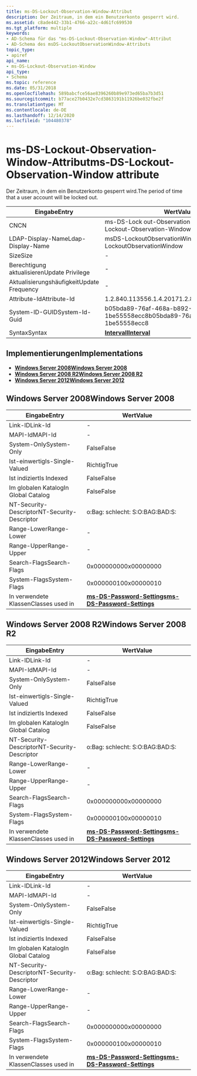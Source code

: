 ```yaml
---
title: ms-DS-Lockout-Observation-Window-Attribut
description: Der Zeitraum, in dem ein Benutzerkonto gesperrt wird.
ms.assetid: c8ade442-33b1-4766-a22c-4d61fc699530
ms.tgt_platform: multiple
keywords:
- AD-Schema für das "ms-DS-Lockout-Observation-Window"-Attribut
- AD-Schema des msDS-LockoutObservationWindow-Attributs
topic_type:
- apiref
api_name:
- ms-DS-Lockout-Observation-Window
api_type:
- Schema
ms.topic: reference
ms.date: 05/31/2018
ms.openlocfilehash: 589babcfce56ae8396260b89e973ed65ba7b3d51
ms.sourcegitcommit: b77ace27b0432e7cd3863191b11926be032fbe2f
ms.translationtype: MT
ms.contentlocale: de-DE
ms.lasthandoff: 12/14/2020
ms.locfileid: "104480378"
---
```

# <a name="ms-ds-lockout-observation-window-attribute"></a><span data-ttu-id="be1f3-105">ms-DS-Lockout-Observation-Window-Attribut</span><span class="sxs-lookup"><span data-stu-id="be1f3-105">ms-DS-Lockout-Observation-Window attribute</span></span>

<span data-ttu-id="be1f3-106">Der Zeitraum, in dem ein Benutzerkonto gesperrt wird.</span><span class="sxs-lookup"><span data-stu-id="be1f3-106">The period of time that a user account will be locked out.</span></span>



| <span data-ttu-id="be1f3-107">Eingabe</span><span class="sxs-lookup"><span data-stu-id="be1f3-107">Entry</span></span> | <span data-ttu-id="be1f3-108">Wert</span><span class="sxs-lookup"><span data-stu-id="be1f3-108">Value</span></span> |
|-------------------|--------------------------------------|
| <span data-ttu-id="be1f3-109">CN</span><span class="sxs-lookup"><span data-stu-id="be1f3-109">CN</span></span>                | <span data-ttu-id="be1f3-110">ms-DS-Lock out-Observation-Window</span><span class="sxs-lookup"><span data-stu-id="be1f3-110">ms-DS-Lockout-Observation-Window</span></span>     |
| <span data-ttu-id="be1f3-111">LDAP-Display-Name</span><span class="sxs-lookup"><span data-stu-id="be1f3-111">Ldap-Display-Name</span></span> | <span data-ttu-id="be1f3-112">msDS-LockoutObservationWindow</span><span class="sxs-lookup"><span data-stu-id="be1f3-112">msDS-LockoutObservationWindow</span></span>        |
| <span data-ttu-id="be1f3-113">Size</span><span class="sxs-lookup"><span data-stu-id="be1f3-113">Size</span></span>              | \-                                   |
| <span data-ttu-id="be1f3-114">Berechtigung aktualisieren</span><span class="sxs-lookup"><span data-stu-id="be1f3-114">Update Privilege</span></span>  | \-                                   |
| <span data-ttu-id="be1f3-115">Aktualisierungshäufigkeit</span><span class="sxs-lookup"><span data-stu-id="be1f3-115">Update Frequency</span></span>  | \-                                   |
| <span data-ttu-id="be1f3-116">Attribute-Id</span><span class="sxs-lookup"><span data-stu-id="be1f3-116">Attribute-Id</span></span>      | <span data-ttu-id="be1f3-117">1.2.840.113556.1.4.2017</span><span class="sxs-lookup"><span data-stu-id="be1f3-117">1.2.840.113556.1.4.2017</span></span>              |
| <span data-ttu-id="be1f3-118">System-ID-GUID</span><span class="sxs-lookup"><span data-stu-id="be1f3-118">System-Id-Guid</span></span>    | <span data-ttu-id="be1f3-119">b05bda89-76af-468a-b892-1be55558ecc8</span><span class="sxs-lookup"><span data-stu-id="be1f3-119">b05bda89-76af-468a-b892-1be55558ecc8</span></span> |
| <span data-ttu-id="be1f3-120">Syntax</span><span class="sxs-lookup"><span data-stu-id="be1f3-120">Syntax</span></span>            | [<span data-ttu-id="be1f3-121">**Intervall**</span><span class="sxs-lookup"><span data-stu-id="be1f3-121">**Interval**</span></span>](s-interval.md)       |



## <a name="implementations"></a><span data-ttu-id="be1f3-122">Implementierungen</span><span class="sxs-lookup"><span data-stu-id="be1f3-122">Implementations</span></span>

-   [<span data-ttu-id="be1f3-123">**Windows Server 2008**</span><span class="sxs-lookup"><span data-stu-id="be1f3-123">**Windows Server 2008**</span></span>](#windows-server-2008)
-   [<span data-ttu-id="be1f3-124">**Windows Server 2008 R2**</span><span class="sxs-lookup"><span data-stu-id="be1f3-124">**Windows Server 2008 R2**</span></span>](#windows-server-2008-r2)
-   [<span data-ttu-id="be1f3-125">**Windows Server 2012**</span><span class="sxs-lookup"><span data-stu-id="be1f3-125">**Windows Server 2012**</span></span>](#windows-server-2012)

## <a name="windows-server-2008"></a><span data-ttu-id="be1f3-126">Windows Server 2008</span><span class="sxs-lookup"><span data-stu-id="be1f3-126">Windows Server 2008</span></span>



| <span data-ttu-id="be1f3-127">Eingabe</span><span class="sxs-lookup"><span data-stu-id="be1f3-127">Entry</span></span> | <span data-ttu-id="be1f3-128">Wert</span><span class="sxs-lookup"><span data-stu-id="be1f3-128">Value</span></span> |
|------------------------|-----------------------------------------------------------------------|
| <span data-ttu-id="be1f3-129">Link-ID</span><span class="sxs-lookup"><span data-stu-id="be1f3-129">Link-Id</span></span>                | \-                                                                    |
| <span data-ttu-id="be1f3-130">MAPI-Id</span><span class="sxs-lookup"><span data-stu-id="be1f3-130">MAPI-Id</span></span>                | \-                                                                    |
| <span data-ttu-id="be1f3-131">System-Only</span><span class="sxs-lookup"><span data-stu-id="be1f3-131">System-Only</span></span>            | <span data-ttu-id="be1f3-132">False</span><span class="sxs-lookup"><span data-stu-id="be1f3-132">False</span></span>                                                                 |
| <span data-ttu-id="be1f3-133">Ist-einwertig</span><span class="sxs-lookup"><span data-stu-id="be1f3-133">Is-Single-Valued</span></span>       | <span data-ttu-id="be1f3-134">Richtig</span><span class="sxs-lookup"><span data-stu-id="be1f3-134">True</span></span>                                                                  |
| <span data-ttu-id="be1f3-135">Ist indiziert</span><span class="sxs-lookup"><span data-stu-id="be1f3-135">Is Indexed</span></span>             | <span data-ttu-id="be1f3-136">False</span><span class="sxs-lookup"><span data-stu-id="be1f3-136">False</span></span>                                                                 |
| <span data-ttu-id="be1f3-137">Im globalen Katalog</span><span class="sxs-lookup"><span data-stu-id="be1f3-137">In Global Catalog</span></span>      | <span data-ttu-id="be1f3-138">False</span><span class="sxs-lookup"><span data-stu-id="be1f3-138">False</span></span>                                                                 |
| <span data-ttu-id="be1f3-139">NT-Security-Descriptor</span><span class="sxs-lookup"><span data-stu-id="be1f3-139">NT-Security-Descriptor</span></span> | <span data-ttu-id="be1f3-140">o:Bag: schlecht: S:</span><span class="sxs-lookup"><span data-stu-id="be1f3-140">O:BAG:BAD:S:</span></span>                                                          |
| <span data-ttu-id="be1f3-141">Range-Lower</span><span class="sxs-lookup"><span data-stu-id="be1f3-141">Range-Lower</span></span>            | \-                                                                    |
| <span data-ttu-id="be1f3-142">Range-Upper</span><span class="sxs-lookup"><span data-stu-id="be1f3-142">Range-Upper</span></span>            | \-                                                                    |
| <span data-ttu-id="be1f3-143">Search-Flags</span><span class="sxs-lookup"><span data-stu-id="be1f3-143">Search-Flags</span></span>           | <span data-ttu-id="be1f3-144">0x00000000</span><span class="sxs-lookup"><span data-stu-id="be1f3-144">0x00000000</span></span>                                                            |
| <span data-ttu-id="be1f3-145">System-Flags</span><span class="sxs-lookup"><span data-stu-id="be1f3-145">System-Flags</span></span>           | <span data-ttu-id="be1f3-146">0x00000010</span><span class="sxs-lookup"><span data-stu-id="be1f3-146">0x00000010</span></span>                                                            |
| <span data-ttu-id="be1f3-147">In verwendete Klassen</span><span class="sxs-lookup"><span data-stu-id="be1f3-147">Classes used in</span></span>        | [<span data-ttu-id="be1f3-148">**ms-DS-Password-Settings**</span><span class="sxs-lookup"><span data-stu-id="be1f3-148">**ms-DS-Password-Settings**</span></span>](c-msds-passwordsettings.md)<br/> |



## <a name="windows-server-2008-r2"></a><span data-ttu-id="be1f3-149">Windows Server 2008 R2</span><span class="sxs-lookup"><span data-stu-id="be1f3-149">Windows Server 2008 R2</span></span>



| <span data-ttu-id="be1f3-150">Eingabe</span><span class="sxs-lookup"><span data-stu-id="be1f3-150">Entry</span></span> | <span data-ttu-id="be1f3-151">Wert</span><span class="sxs-lookup"><span data-stu-id="be1f3-151">Value</span></span> |
|------------------------|-----------------------------------------------------------------------|
| <span data-ttu-id="be1f3-152">Link-ID</span><span class="sxs-lookup"><span data-stu-id="be1f3-152">Link-Id</span></span>                | \-                                                                    |
| <span data-ttu-id="be1f3-153">MAPI-Id</span><span class="sxs-lookup"><span data-stu-id="be1f3-153">MAPI-Id</span></span>                | \-                                                                    |
| <span data-ttu-id="be1f3-154">System-Only</span><span class="sxs-lookup"><span data-stu-id="be1f3-154">System-Only</span></span>            | <span data-ttu-id="be1f3-155">False</span><span class="sxs-lookup"><span data-stu-id="be1f3-155">False</span></span>                                                                 |
| <span data-ttu-id="be1f3-156">Ist-einwertig</span><span class="sxs-lookup"><span data-stu-id="be1f3-156">Is-Single-Valued</span></span>       | <span data-ttu-id="be1f3-157">Richtig</span><span class="sxs-lookup"><span data-stu-id="be1f3-157">True</span></span>                                                                  |
| <span data-ttu-id="be1f3-158">Ist indiziert</span><span class="sxs-lookup"><span data-stu-id="be1f3-158">Is Indexed</span></span>             | <span data-ttu-id="be1f3-159">False</span><span class="sxs-lookup"><span data-stu-id="be1f3-159">False</span></span>                                                                 |
| <span data-ttu-id="be1f3-160">Im globalen Katalog</span><span class="sxs-lookup"><span data-stu-id="be1f3-160">In Global Catalog</span></span>      | <span data-ttu-id="be1f3-161">False</span><span class="sxs-lookup"><span data-stu-id="be1f3-161">False</span></span>                                                                 |
| <span data-ttu-id="be1f3-162">NT-Security-Descriptor</span><span class="sxs-lookup"><span data-stu-id="be1f3-162">NT-Security-Descriptor</span></span> | <span data-ttu-id="be1f3-163">o:Bag: schlecht: S:</span><span class="sxs-lookup"><span data-stu-id="be1f3-163">O:BAG:BAD:S:</span></span>                                                          |
| <span data-ttu-id="be1f3-164">Range-Lower</span><span class="sxs-lookup"><span data-stu-id="be1f3-164">Range-Lower</span></span>            | \-                                                                    |
| <span data-ttu-id="be1f3-165">Range-Upper</span><span class="sxs-lookup"><span data-stu-id="be1f3-165">Range-Upper</span></span>            | \-                                                                    |
| <span data-ttu-id="be1f3-166">Search-Flags</span><span class="sxs-lookup"><span data-stu-id="be1f3-166">Search-Flags</span></span>           | <span data-ttu-id="be1f3-167">0x00000000</span><span class="sxs-lookup"><span data-stu-id="be1f3-167">0x00000000</span></span>                                                            |
| <span data-ttu-id="be1f3-168">System-Flags</span><span class="sxs-lookup"><span data-stu-id="be1f3-168">System-Flags</span></span>           | <span data-ttu-id="be1f3-169">0x00000010</span><span class="sxs-lookup"><span data-stu-id="be1f3-169">0x00000010</span></span>                                                            |
| <span data-ttu-id="be1f3-170">In verwendete Klassen</span><span class="sxs-lookup"><span data-stu-id="be1f3-170">Classes used in</span></span>        | [<span data-ttu-id="be1f3-171">**ms-DS-Password-Settings**</span><span class="sxs-lookup"><span data-stu-id="be1f3-171">**ms-DS-Password-Settings**</span></span>](c-msds-passwordsettings.md)<br/> |



## <a name="windows-server-2012"></a><span data-ttu-id="be1f3-172">Windows Server 2012</span><span class="sxs-lookup"><span data-stu-id="be1f3-172">Windows Server 2012</span></span>



| <span data-ttu-id="be1f3-173">Eingabe</span><span class="sxs-lookup"><span data-stu-id="be1f3-173">Entry</span></span> | <span data-ttu-id="be1f3-174">Wert</span><span class="sxs-lookup"><span data-stu-id="be1f3-174">Value</span></span> |
|------------------------|-----------------------------------------------------------------------|
| <span data-ttu-id="be1f3-175">Link-ID</span><span class="sxs-lookup"><span data-stu-id="be1f3-175">Link-Id</span></span>                | \-                                                                    |
| <span data-ttu-id="be1f3-176">MAPI-Id</span><span class="sxs-lookup"><span data-stu-id="be1f3-176">MAPI-Id</span></span>                | \-                                                                    |
| <span data-ttu-id="be1f3-177">System-Only</span><span class="sxs-lookup"><span data-stu-id="be1f3-177">System-Only</span></span>            | <span data-ttu-id="be1f3-178">False</span><span class="sxs-lookup"><span data-stu-id="be1f3-178">False</span></span>                                                                 |
| <span data-ttu-id="be1f3-179">Ist-einwertig</span><span class="sxs-lookup"><span data-stu-id="be1f3-179">Is-Single-Valued</span></span>       | <span data-ttu-id="be1f3-180">Richtig</span><span class="sxs-lookup"><span data-stu-id="be1f3-180">True</span></span>                                                                  |
| <span data-ttu-id="be1f3-181">Ist indiziert</span><span class="sxs-lookup"><span data-stu-id="be1f3-181">Is Indexed</span></span>             | <span data-ttu-id="be1f3-182">False</span><span class="sxs-lookup"><span data-stu-id="be1f3-182">False</span></span>                                                                 |
| <span data-ttu-id="be1f3-183">Im globalen Katalog</span><span class="sxs-lookup"><span data-stu-id="be1f3-183">In Global Catalog</span></span>      | <span data-ttu-id="be1f3-184">False</span><span class="sxs-lookup"><span data-stu-id="be1f3-184">False</span></span>                                                                 |
| <span data-ttu-id="be1f3-185">NT-Security-Descriptor</span><span class="sxs-lookup"><span data-stu-id="be1f3-185">NT-Security-Descriptor</span></span> | <span data-ttu-id="be1f3-186">o:Bag: schlecht: S:</span><span class="sxs-lookup"><span data-stu-id="be1f3-186">O:BAG:BAD:S:</span></span>                                                          |
| <span data-ttu-id="be1f3-187">Range-Lower</span><span class="sxs-lookup"><span data-stu-id="be1f3-187">Range-Lower</span></span>            | \-                                                                    |
| <span data-ttu-id="be1f3-188">Range-Upper</span><span class="sxs-lookup"><span data-stu-id="be1f3-188">Range-Upper</span></span>            | \-                                                                    |
| <span data-ttu-id="be1f3-189">Search-Flags</span><span class="sxs-lookup"><span data-stu-id="be1f3-189">Search-Flags</span></span>           | <span data-ttu-id="be1f3-190">0x00000000</span><span class="sxs-lookup"><span data-stu-id="be1f3-190">0x00000000</span></span>                                                            |
| <span data-ttu-id="be1f3-191">System-Flags</span><span class="sxs-lookup"><span data-stu-id="be1f3-191">System-Flags</span></span>           | <span data-ttu-id="be1f3-192">0x00000010</span><span class="sxs-lookup"><span data-stu-id="be1f3-192">0x00000010</span></span>                                                            |
| <span data-ttu-id="be1f3-193">In verwendete Klassen</span><span class="sxs-lookup"><span data-stu-id="be1f3-193">Classes used in</span></span>        | [<span data-ttu-id="be1f3-194">**ms-DS-Password-Settings**</span><span class="sxs-lookup"><span data-stu-id="be1f3-194">**ms-DS-Password-Settings**</span></span>](c-msds-passwordsettings.md)<br/> |



 

 





